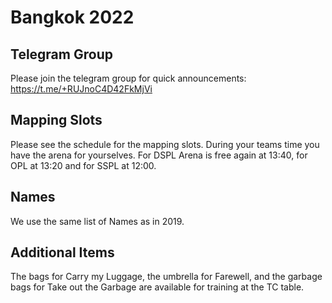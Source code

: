 # Bangkok 2022

## Telegram Group
Please join the telegram group for quick announcements: https://t.me/+RUJnoC4D42FkMjVi

## Mapping Slots
Please see the schedule for the mapping slots. During your teams time you have the arena for yourselves.
For DSPL Arena is free again at 13:40, for OPL at 13:20 and for SSPL at 12:00.

## Names
We use the same list of Names as in 2019.

## Additional Items
The bags for Carry my Luggage, the umbrella for Farewell, and the garbage bags for Take out the Garbage are available for training at the TC table.
